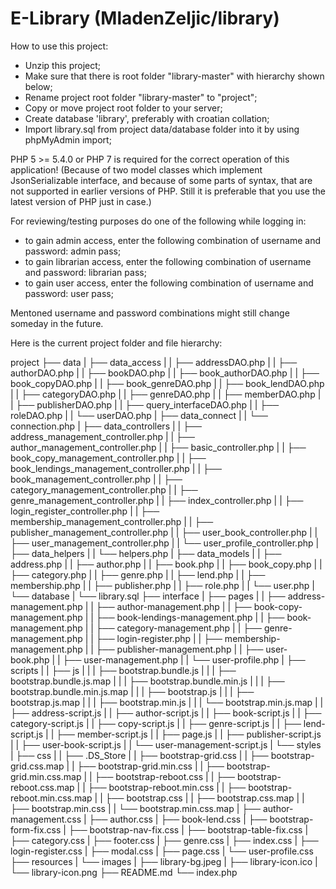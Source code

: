 # E-Library (MladenZeljic/library)

How to use this project:
  - Unzip this project;
  - Make sure that there is root folder "library-master" with hierarchy shown below;
  - Rename project root folder "library-master" to "project";
  - Copy or move project root folder to your server;
  - Create database 'library', preferably with croatian collation; 
  - Import library.sql from project data/database folder into it by using phpMyAdmin import;

PHP 5 >= 5.4.0 or PHP 7 is required for the correct operation of this application! 
(Because of two model classes which implement JsonSerializable interface, and because of some parts of syntax, that are not supported in earlier versions of PHP. Still it is preferable that you use the latest version of PHP just in case.)

For reviewing/testing purposes do one of the following while logging in:
  
  - to gain admin access, enter the following combination of username and password: admin pass;
  - to gain librarian access, enter the following combination of username and password: librarian pass;
  - to gain user access, enter the following combination of username and password: user pass;

Mentoned username and password combinations might still change someday in the future.

Here is the current project folder and file hierarchy:

project
├── data
|	├── data_access
|	|	├── addressDAO.php
|	|	├── authorDAO.php
|	|	├── bookDAO.php
|	|	├── book_authorDAO.php
|	|	├── book_copyDAO.php
|	|	├── book_genreDAO.php
|	|	├── book_lendDAO.php
|	|	├── categoryDAO.php
|	|	├── genreDAO.php
|	|	├── memberDAO.php
|	|	├── publisherDAO.php
|	|	├── query_interfaceDAO.php
|	|	├── roleDAO.php
| |	└── userDAO.php
|	├── data_connect
| |	└── connection.php
|	├── data_controllers
|	|	├── address_management_controller.php
|	|	├── author_management_controller.php
|	|	├── basic_controller.php
|	|	├── book_copy_management_controller.php
|	|	├── book_lendings_management_controller.php
|	|	├── book_management_controller.php
|	|	├── category_management_controller.php
|	|	├── genre_management_controller.php
|	|	├── index_controller.php
|	|	├── login_register_controller.php
|	|	├── membership_management_controller.php
|	|	├── publisher_management_controller.php
|	|	├── user_book_controller.php
|	|	├── user_management_controller.php
| |	└── user_profile_controller.php
|	├── data_helpers
| |	└── helpers.php
|	├── data_models
|	|	├── address.php
|	|	├── author.php
|	|	├── book.php
|	|	├── book_copy.php
|	|	├── category.php
|	|	├── genre.php
|	|	├── lend.php
|	|	├── membership.php
|	|	├── publisher.php
|	|	├── role.php
| |	└── user.php
| └── database
| 	└── library.sql
├── interface
| ├── pages
|	|	├── address-management.php
|	|	├── author-management.php
|	|	├── book-copy-management.php
|	|	├── book-lendings-management.php
|	|	├── book-management.php
|	|	├── category-management.php
|	|	├── genre-management.php
|	|	├── login-register.php
|	|	├── membership-management.php
|	|	├── publisher-management.php
|	|	├── user-book.php
|	|	├── user-management.php
| |	└── user-profile.php
| ├── scripts
|	|	├── js
|	|	|	├── bootstrap.bundle.js
|	|	|	├── bootstrap.bundle.js.map
|	|	|	├── bootstrap.bundle.min.js
|	|	|	├── bootstrap.bundle.min.js.map
|	|	|	├── bootstrap.js
|	|	|	├── bootstrap.js.map
|	|	|	├── bootstrap.min.js
| |	|	└── bootstrap.min.js.map
|	|	├── address-script.js
|	|	├── author-script.js
|	|	├── book-script.js
|	|	├── category-script.js
|	|	├── copy-script.js
|	|	├── genre-script.js
|	|	├── lend-script.js
|	|	├── member-script.js
|	|	├── page.js
|	|	├── publisher-script.js
|	|	├── user-book-script.js
| |	└── user-management-script.js
| └── styles
|		├── css
|		|	├── .DS_Store
|		|	├── bootstrap-grid.css
|		|	├── bootstrap-grid.css.map
|		|	├── bootstrap-grid.min.css
|		|	├── bootstrap-grid.min.css.map
|		|	├── bootstrap-reboot.css
|		|	├── bootstrap-reboot.css.map
|		|	├── bootstrap-reboot.min.css
|		|	├── bootstrap-reboot.min.css.map
|		|	├── bootstrap.css
|		|	├── bootstrap.css.map
|		|	├── bootstrap.min.css
|   |	└── bootstrap.min.css.map
|		├── author-management.css
|		├── author.css
|		├── book-lend.css
|		├── bootstrap-form-fix.css
|		├── bootstrap-nav-fix.css
|		├── bootstrap-table-fix.css
|		├── category.css
|		├── footer.css
|		├── genre.css
|		├── index.css
|		├── login-register.css
|		├── modal.css
|		├── page.css
|   └── user-profile.css
├── resources
|   └── images
|		  ├── library-bg.jpeg
|		  ├── library-icon.ico
|   	└── library-icon.png
├── README.md
└── index.php
